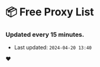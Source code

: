 # :package: Free Proxy List
### Updated every 15 minutes.

- Last updated: `2024-04-20 13:40`

:heart:
